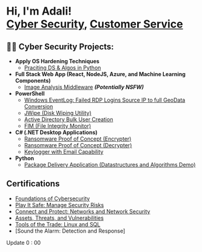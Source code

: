 <h1>Hi, I'm Adali! <br/><a href="https://github.com/cyberadali">Cyber Security</a>, 
  <a href="https://linkedin.com/in/adali-tapia-b3311486">Customer Service </a>

<h2>👨‍💻 Cyber Security Projects:</h2>

- <b>Apply OS Hardening Techniques</b>
  - [Praciting DS & Algos in Python](https://github.com/joshmadakor1/Algorithms-Practice)
- <b>Full Stack Web App (React, NodeJS, Azure, and Machine Learning Components)</b>
  - [Image Analysis Middleware](https://github.com/joshmadakor1/4chan-Image-Analysis-Middleware-C964) <b><i>(Potentially NSFW)</b></i>
- <b>PowerShell</b>
  - [Windows EventLog: Failed RDP Logins Source IP to full GeoData Conversion](https://github.com/joshmadakor1/Sentinel-Lab)
  - [JWipe (Disk Wiping Utility)](https://github.com/joshmadakor1/Jwipe.PowerShell)
  - [Active Directory Bulk User Creation](https://github.com/joshmadakor1/AD_PS)
  - [FIM (File Integrity Monitor)](https://github.com/joshmadakor1/PowerShell-Integrity-FIM)
- <b>C# (.NET Desktop Applications)</b>
  - [Ransomware Proof of Concept (Encrypter)](https://github.com/joshmadakor1/EncrypterPOC)
  - [Ransomware Proof of Concept (Decrypter)](https://github.com/joshmadakor1/DecrypterPOC)
  - [Keylogger with Email Capability](https://github.com/joshmadakor1/Key-Logger-With-Email)
- <b>Python</b>
  - [Package Delivery Application (Datastructures and Algorithms Demo)](https://github.com/joshmadakor1/Package-Delivery-Pathfinding-Algorithm)
    
<h2> Certifications </h2>  

- [Foundations of Cybersecurity](https://coursera.org/share/15fbec5b36e27156d437f2ba80036e27)
- [Play It Safe: Manage Security Risks](https://coursera.org/share/570c5511f6f35ff97ad54d2281f425f2)
- [Connect and Protect: Networks and Network Security](https://coursera.org/share/30805f67e1c29b414b2a74d91e5604f8)
- [Assets, Threats, and Vulnerabilities](https://coursera.org/share/c254c2093bf561ee52ffb253887fd07d)
- [Tools of the Trade: Linux and SQL](https://coursera.org/share/14c78e9c45c345f5f0b001a50c0905c9)
- [Sound the Alarm: Detection and Response]


<!--
**joshmadakor1/joshmadakor1** is a ✨ _special_ ✨ repository because its `README.md` (this file) appears on your GitHub profile.

Here are some ideas to get you started:

- 🔭 I’m currently working on ...
- 🌱 I’m currently learning ...
- 👯 I’m looking to collaborate on ...
- 🤔 I’m looking for help with ...
- 💬 Ask me about ...
- 📫 How to reach me: ...
- 😄 Pronouns: ...
- ⚡ Fun fact: ...
-->

Update
0
:
00

